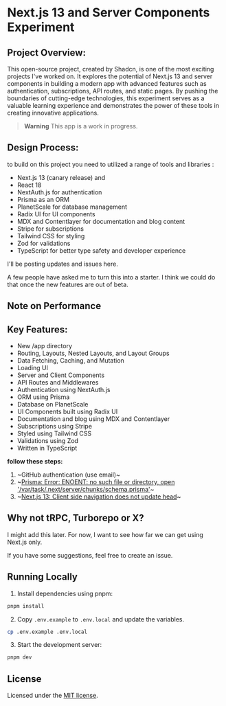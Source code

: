 # Next.js 13 and Server Components Experiment

## Project Overview:

This open-source project, created by Shadcn, is one of the most exciting projects I've worked on. It explores the potential of Next.js 13 and server components in building a modern app with advanced features such as authentication, subscriptions, API routes, and static pages. By pushing the boundaries of cutting-edge technologies, this experiment serves as a valuable learning experience and demonstrates the power of these tools in creating innovative applications.

> **Warning**
> This app is a work in progress.

## Design Process:

to build on this project you need to utilized a range of tools and libraries :

- Next.js 13 (canary release) and
- React 18
- NextAuth.js for authentication
- Prisma as an ORM
- PlanetScale for database management
- Radix UI for UI components
- MDX and Contentlayer for documentation and blog content
- Stripe for subscriptions
- Tailwind CSS for styling
- Zod for validations
- TypeScript for better type safety and developer experience

I'll be posting updates and issues here.

A few people have asked me to turn this into a starter. I think we could do that once the new features are out of beta.

## Note on Performance

## Key Features:

- New /app directory
- Routing, Layouts, Nested Layouts, and Layout Groups
- Data Fetching, Caching, and Mutation
- Loading UI
- Server and Client Components
- API Routes and Middlewares
- Authentication using NextAuth.js
- ORM using Prisma
- Database on PlanetScale
- UI Components built using Radix UI
- Documentation and blog using MDX and Contentlayer
- Subscriptions using Stripe
- Styled using Tailwind CSS
- Validations using Zod
- Written in TypeScript

**follow these steps:**

1. ~GitHub authentication (use email)~
2. ~[Prisma: Error: ENOENT: no such file or directory, open '/var/task/.next/server/chunks/schema.prisma'](https://github.com/prisma/prisma/issues/16117)~
3. ~[Next.js 13: Client side navigation does not update head](https://github.com/vercel/next.js/issues/42414)~

## Why not tRPC, Turborepo or X?

I might add this later. For now, I want to see how far we can get using Next.js only.

If you have some suggestions, feel free to create an issue.

## Running Locally

1. Install dependencies using pnpm:

```sh
pnpm install
```

2. Copy `.env.example` to `.env.local` and update the variables.

```sh
cp .env.example .env.local
```

3. Start the development server:

```sh
pnpm dev
```

## License

Licensed under the [MIT license](https://github.com/shadcn/taxonomy/blob/main/LICENSE.md).
